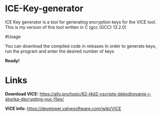 # ICE-Key-generator

ICE Key generator is a tool for generating encryption keys for the VICE tool.
This is my version of this tool written in C (gcc (GCC) 13.2.0)

#Usage

You can download the compiled code in releases
In order to generate keys, run the program and enter the desired number of keys

**Ready!**

# Links

**Download VICE:** https://ally.pro/topic/62-l4d2-vscripts-dekodirovanie-i-sborka-decrypting-nuc-files/

**VICE Info:** https://developer.valvesoftware.com/wiki/VICE
